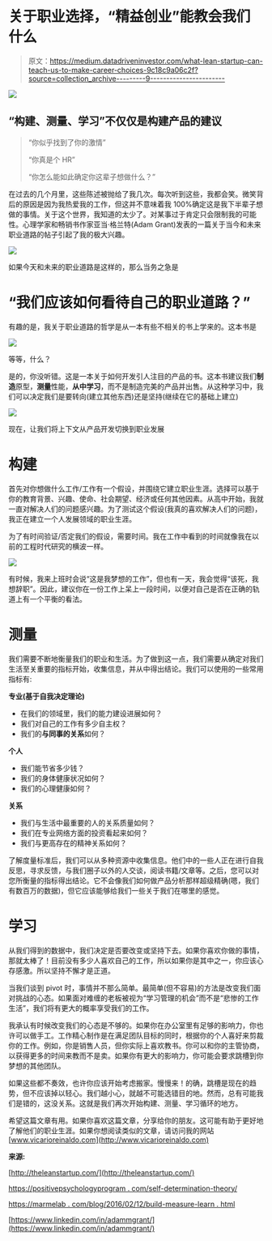 # 关于职业选择，“精益创业”能教会我们什么

> 原文：<https://medium.datadriveninvestor.com/what-lean-startup-can-teach-us-to-make-career-choices-9c18c9a06c2f?source=collection_archive---------9----------------------->

[![](img/cda2ed7bdd5705e5db04379192947493.png)](http://www.track.datadriveninvestor.com/1126A)

## “构建、测量、学习”不仅仅是构建产品的建议

> “你似乎找到了你的激情”
> 
> “你真是个 HR”
> 
> “你怎么能如此确定你这辈子想做什么？”

在过去的几个月里，这些陈述被抛给了我几次。每次听到这些，我都会笑。微笑背后的原因是因为我热爱我的工作，但这并不意味着我 100%确定这是我下半辈子想做的事情。关于这个世界，我知道的太少了。对某事过于肯定只会限制我的可能性。心理学家和畅销书作家亚当·格兰特(Adam Grant)发表的一篇关于当今和未来职业道路的帖子引起了我的极大兴趣。

![](img/6e5ff01a6756608959c82e628a58b8e1.png)

如果今天和未来的职业道路是这样的，那么当务之急是

# **“我们应该如何看待自己的职业道路？”**

有趣的是，我关于职业道路的哲学是从一本有些不相关的书上学来的。这本书是

![](img/7e43e2e7b8b6707b1e63b2101bcf3133.png)

等等，什么？

是的，你没听错。这是一本关于如何开发引人注目的产品的书。这本书建议我们**制造**原型，**测量**性能，**从中学习**，而不是制造完美的产品并出售。从这种学习中，我们可以决定我们是要转向(建立其他东西)还是坚持(继续在它的基础上建立)

![](img/d9296d18c0fdafb57871d846b8cffd68.png)

现在，让我们将上下文从产品开发切换到职业发展

# **构建**

首先对你想做什么工作/工作有一个假设，并围绕它建立职业生涯。选择可以基于你的教育背景、兴趣、使命、社会期望、经济或任何其他因素。从高中开始，我就一直对解决人们的问题感兴趣。为了测试这个假设(我真的喜欢解决人们的问题)，我正在建立一个人发展领域的职业生涯。

为了有时间验证/否定我们的假设，需要时间。我在工作中看到的时间就像我在以前的工程时代研究的横波一样。

![](img/a67fcb12c25532101f49972c12ae588d.png)

有时候，我来上班时会说“这是我梦想的工作”，但也有一天，我会觉得“该死，我想辞职”。因此，建议你在一份工作上呆上一段时间，以便对自己是否在正确的轨道上有一个平衡的看法。

# **测量**

我们需要不断地衡量我们的职业和生活。为了做到这一点，我们需要从确定对我们生活至关重要的指标开始，收集信息，并从中得出结论。我们可以使用的一些常用指标有:

**专业(基于自我决定理论)**

*   在我们的领域里，我们的能力建设进展如何？
*   我们对自己的工作有多少自主权？
*   我们的**与同事的关系**如何？

**个人**

*   我们能节省多少钱？
*   我们的身体健康状况如何？
*   我们的心理健康如何？

**关系**

*   我们与生活中最重要的人的关系质量如何？
*   我们在专业网络方面的投资看起来如何？
*   我们与更高存在的精神关系如何？

了解度量标准后，我们可以从多种资源中收集信息。他们中的一些人正在进行自我反思，寻求反馈，与我们圈子以外的人交谈，阅读书籍/文章等。之后，您可以对您所衡量的指标得出结论。它不会像我们如何做产品分析那样超级精确(嗯，我们有数百万的数据)，但它应该能够给我们一些关于我们在哪里的感觉。

# **学习**

从我们得到的数据中，我们决定是否要改变或坚持下去。如果你喜欢你做的事情，那就太棒了！目前没有多少人喜欢自己的工作，所以如果你是其中之一，你应该心存感激。所以坚持不懈才是正道。

当我们谈到 pivot 时，事情并不那么简单。最简单(但不容易)的方法是改变我们面对挑战的心态。如果面对难缠的老板被视为“学习管理的机会”而不是“悲惨的工作生活”，我们将有更大的概率享受我们的工作。

我承认有时候改变我们的心态是不够的。如果你在办公室里有足够的影响力，你也许可以做手工。工作精心制作是在满足团队目标的同时，根据你的个人喜好来剪裁你的工作。例如，你是销售人员，但你实际上喜欢教书。你可以和你的主管协商，以获得更多的时间来教而不是卖。如果你有更大的影响力，你可能会要求跳槽到你梦想的其他团队。

如果这些都不奏效，也许你应该开始考虑搬家。慢慢来！的确，跳槽是现在的趋势，但不应该掉以轻心。我们越小心，就越不可能选错目的地。然而，总有可能我们是错的，这没关系。这就是我们再次开始构建、测量、学习循环的地方。

希望这篇文章有用。如果你喜欢这篇文章，分享给你的朋友。这可能有助于更好地了解他们的职业生涯。如果你想阅读类似的文章，请访问我的网站[www.vicarioreinaldo.com](http://www.vicarioreinaldo.com)

**来源:**

[http://theleanstartup.com/](http://theleanstartup.com/)

[https://positivepsychologyprogram . com/self-determination-theory/](https://positivepsychologyprogram.com/self-determination-theory/)

[https://marmelab . com/blog/2016/02/12/build-measure-learn . html](https://marmelab.com/blog/2016/02/12/build-measure-learn.html)

[https://www.linkedin.com/in/adammgrant/](https://www.linkedin.com/in/adammgrant/)